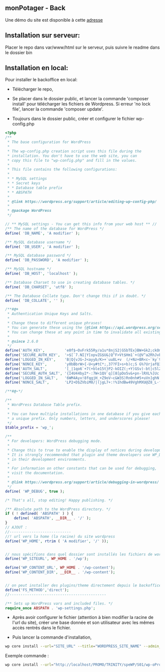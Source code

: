 ## monPotager - Back

Une démo du site est disponible à cette 
[adresse](https://mon-potagerv2.surge.sh/)

## Installation sur serveur:

Placer le repo dans var/www/html sur le serveur, puis suivre le readme dans le dossier bin

## Installation en local:

Pour installer le backoffice en local:
- Télécharger le repo, 
- Se placer dans le dossier public, et lancer la commande 'composer install' pour télécharger les fichiers de Wordpress.
Si erreur 'no lock file', lancer la commande 'composer update'.

- Toujours dans le dossier public, créer et configurer le fichier wp-config.php

```php
<?php
/**
 * The base configuration for WordPress
 *
 * The wp-config.php creation script uses this file during the
 * installation. You don't have to use the web site, you can
 * copy this file to "wp-config.php" and fill in the values.
 *
 * This file contains the following configurations:
 *
 * * MySQL settings
 * * Secret keys
 * * Database table prefix
 * * ABSPATH
 *
 * @link https://wordpress.org/support/article/editing-wp-config-php/
 *
 * @package WordPress
 */

// ** MySQL settings - You can get this info from your web host ** //
/** The name of the database for WordPress */
define( 'DB_NAME', 'A modifier' );

/** MySQL database username */
define( 'DB_USER', 'A modifier' );

/** MySQL database password */
define( 'DB_PASSWORD', 'A modifier' );

/** MySQL hostname */
define( 'DB_HOST', 'localhost' );

/** Database Charset to use in creating database tables. */
define( 'DB_CHARSET', 'utf8' );

/** The Database Collate type. Don't change this if in doubt. */
define( 'DB_COLLATE', '' );

/**#@+
 * Authentication Unique Keys and Salts.
 *
 * Change these to different unique phrases!
 * You can generate these using the {@link https://api.wordpress.org/secret-key/1.1/salt/ WordPress.org secret-key service}
 * You can change these at any point in time to invalidate all existing cookies. This will force all users to have to log in again.
 *
 * @since 2.6.0
 */
define('AUTH_KEY',         'e0f$~OvFrk55Ry/a1u*8njS2|GSbTEx}BW+Gk2;ckOm] 1]!F* ~5Q h1(.>#d5L');
define('SECURE_AUTH_KEY',  '>$[`7.NI|Y[opvZG$U&|Q^F>Vt$Hm1`+(@V^a2RhJvb<RCIA+7Y-Q##hpnB}Zihz');
define('LOGGED_IN_KEY',    'B|Q{vJG~J<ayyb/K>+`uu8L+v  (/+Nz+BR<c~`ky`9k>@pp*%yEJEXzZlo$njuV');
define('NONCE_KEY',        'y0bBbrW>{-U<y#tC*;,37?FI>s+b)c;S G%?UrjafQ3-Rg/hPw-<q&y-[T@TM&?`');
define('AUTH_SALT',        '[_|1qo6`+7(+ble15t}P2-kOIZ(;+Y)GSv)-bt|c5lZeuQ`#4[n?g_]IqK+Iz.x0');
define('SECURE_AUTH_SALT', '{I4U44by2*-:7W<1QV`q][8[pDo5v&+pn-lRXL%]Uc!}7!|$:s-bzN/.u+KT,)q1');
define('LOGGED_IN_SALT',   '6WM4Ayx!8fqgjH_+Z9oV~c&W3S)Rn0nh#5+uVn]ghN!+4jx:t<+A?HqH4!b? >,q');
define('NONCE_SALT',       'LP2+D$ZVbiM0/|(jgL7+:!%1hdBw49VghMXU@Z8_L-fFJ<Ol?SX.~$7 +?q ^d;{');

/**#@-*/

/**
 * WordPress Database Table prefix.
 *
 * You can have multiple installations in one database if you give each
 * a unique prefix. Only numbers, letters, and underscores please!
 */
$table_prefix = 'wp_';

/**
 * For developers: WordPress debugging mode.
 *
 * Change this to true to enable the display of notices during development.
 * It is strongly recommended that plugin and theme developers use WP_DEBUG
 * in their development environments.
 *
 * For information on other constants that can be used for debugging,
 * visit the documentation.
 *
 * @link https://wordpress.org/support/article/debugging-in-wordpress/
 */
define( 'WP_DEBUG', true );

/* That's all, stop editing! Happy publishing. */

/** Absolute path to the WordPress directory. */
if ( ! defined( 'ABSPATH' ) ) {
	define( 'ABSPATH', __DIR__ . '/' );
}
// AJOUT :
//----------------------------
//! url vers la home (la racine) du site wordpress
define('WP_HOME', rtrim ( 'A modifier', '/' ));


// nous spécifions dans quel dossier sont installés les fichiers de wordpress
define('WP_SITEURL', WP_HOME . '/wp');

define('WP_CONTENT_URL', WP_HOME . '/wp-content');
define('WP_CONTENT_DIR', __DIR__ . '/wp-content');


// on peut installer des plugins/theme directement depuis le backoffice
define('FS_METHOD','direct');
//--------------------------------------------

/** Sets up WordPress vars and included files. */
require_once ABSPATH . 'wp-settings.php';

```

- Après avoir configurer le fichier (attention à bien modifier la racine de l'url du site), créer une base donnée et son utilisateur avec les mêmes accès rentrés dans le fichier.

- Puis lancer la commande d'installation,
```sh
wp core install --url="SITE_URL" --title="WORDPRESS_SITE_NAME" --admin_user="WORDPRESS_ADMIN_NAME" --admin_password="WORDPRESS_ADMIN_PASSWORD" --admin_email="WORDPRESS_ADMIN_EMAIL" --skip-email;
```

Exemple commande :
```sh
wp core install --url="http://localhost/PROMO/TRINITY/speWP/S01/wp-oProfile/public" --title="Démo install wp" --admin_user="admin" --admin_password="allo?" --admin_email="paul@super.beam" --skip-email;
```
